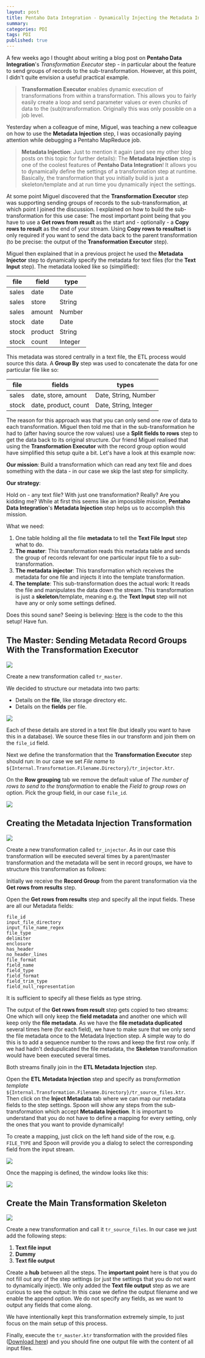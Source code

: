 ```yaml
---
layout: post
title: Pentaho Data Integration - Dynamically Injecting the Metadata Injection - Metadata Driven ETL
summary: 
categories: PDI
tags: PDI
published: true
---
```


A few weeks ago I thought about writing a blog post on **Pentaho Data Integration**'s *Transformation Executor* step - in particular about the feature to send groups of records to the sub-transformation. However, at this point, I didn't quite envision a useful practical example.

> **Transformation Executor** enables dynamic execution of transformations from within a transformation. This allows you to fairly easily create a loop and send parameter values or even chunks of data to the (sub)transformation. Originally this was only possible on a job level.

Yesterday when a colleague of mine, Miguel, was teaching a new colleague on how to use the **Metadata Injection** step, I was occasionally paying attention while debugging a Pentaho MapReduce job. 

> **Metadata Injection**: Just to mention it again (and see my other blog posts on this topic for further details): The **Metadata Injection** step is one of the coolest features of **Pentaho Data Integration**! It allows you to dynamically define the settings of a transformation step at runtime. Basically, the transformation that you initially build is just a skeleton/template and at run time you dynamically inject the settings.

At some point Miguel discovered that the **Transformation Executor** step was supporting sending groups of records to the sub-transformation, at which point I joined the discussion. I explained on how to build the sub-transformation for this use case: The most important point being that you have to use a **Get rows from result** as the start and - optionally - a **Copy rows to result**  as the end of your stream. Using **Copy rows to resultset** is only required if you want to send the data back to the parent transformation (to be precise: the output of the **Transformation Executor** step).

Miguel then explained that in a previous project he used the **Metadata Injector** step to dynamically specify the metadata for text files (for the **Text Input** step). The metadata looked like so (simplified):

file | field | type  
 ------	| ------	| ------	|  
sales | date | Date  
sales | store | String  
sales | amount | Number  
stock | date | Date  
stock | product | String  
stock | count | Integer  

This metadata was stored centrally in a text file, the ETL process would source this data. A **Group By** step was used to concatenate the data for one particular file like so:

file | fields  | types
 ------	| ------	| ----
sales | date, store, amount | Date, String, Number
stock | date, product, count | Date, String, Integer  

The reason for this approach was that you can only send one row of data to each transformation. Miguel then told me that in the sub-transformation he had to (after having source the row values) use a **Split fields to rows** step to get the data back to its original structure. Our friend Miguel realised that using the **Transformation Executor** with the record group option would have simplified this setup quite a bit. Let's have a look at this example now:


**Our mission**: Build a transformation which can read any text file and does something with the data - in our case we skip the last step for simplicity.

**Our strategy**:

Hold on - any text file? With just one transformation? Really? Are you kidding me? While at first this seems like an impossible mission, **Pentaho Data Integration**'s **Metadata Injection** step helps us to accomplish this mission.

What we need:

1. One table holding all the file **metadata** to tell the **Text File Input** step what to do.
2. **The master**: This transformation reads this metadata table and sends the group of records relevant for one particular input file to a sub-transformation.
3. **The metadata injector**: This transformation which receives the metadata for one file and injects it into the template transformation.
4. **The template**: This sub-transformation does the actual work: It reads the file and manipulates the data down the stream. This transformation is just a **skeleton**/template, meaning e.g. the **Text Input** step will not have any or only some settings defined.

Does this sound sane? Seeing is believing: [Here](https://github.com/diethardsteiner/diethardsteiner.github.io/tree/master/sample-files/pdi/metadata-injection-with-transformation-executor) is the code to the this setup! Have fun.

## The Master: Sending Metadata Record Groups With the Transformation Executor

![](/images/metadata_ktr_exec_master.png)

Create a new transformation called `tr_master`.

We decided to structure our metadata into two parts:

- Details on the **file**, like storage directory etc.
- Details on the **fields** per file.

![](/images/metadata_ktr_exec_metadata.png)

Each of these details are stored in a text file (but ideally you want to have this in a database). We source these files in our transform and join them on the `file_id` field.

Next we define the transformation that the **Transformation Executor** step should run: In our case we set *File name* to `${Internal.Transformation.Filename.Directory}/tr_injector.ktr`.

On the **Row grouping** tab we remove the default value of *The number of rows to send to the transformation* to enable the *Field to group rows on* option. Pick the group field, in our case `file_id`.

![](/images/metadata_ktr_exec_row_grouping.png)

## Creating the Metadata Injection Transformation

![](/images/metadata_ktr_exec_injector.png)

Create a new transformation called `tr_injector`. As in our case this transformation will be executed several times by a parent/master transformation and the metadata will be sent in record groups, we have to structure this transformation as follows:

Initially we receive the **Record Group** from the parent transformation via the **Get rows from results** step. 

Open the **Get rows from results** step and specify all the input fields. These are all our Metadata fields:

```
file_id			
input_file_directory			
input_file_name_regex			
file_type			
delimiter			
enclosure
has_header			
no_header_lines			
file_format			
field_name			
field_type			
field_format
field_trim_type
field_null_representation			
```

It is sufficient to specify all these fields as type string.

The output of the **Get rows from result** step gets copied to two streams: One which will only keep the **field metadata** and another one which will keep only the **file metadata**. As we have the **file metadata duplicated** several times here (for each field), we have to make sure that we only send the file metadata once to the Metadata Injection step. A simple way to do this is to add a sequence number to the rows and keep the first row only. If we had hadn't dedupulicated the file metadata, the **Skeleton** transformation would have been executed several times.
 
Both streams finally join in the **ETL Metadata Injection** step.

Open the **ETL Metadata Injection** step and specify as *transformation template* `${Internal.Transformation.Filename.Directory}/tr_source_files.ktr`. Then click on the **Inject Metadata** tab where we can map our metadata fields to the step settings. Spoon will show any steps from the sub-transformation which accept **Metadata Injection**. It is important to understand that you do not have to define a mapping for every setting, only the ones that you want to provide dynamically!

To create a mapping, just click on the left hand side of the row, e.g. `FILE_TYPE` and Spoon will provide you a dialog to select the corresponding field from the input stream.

![](/images/metadata_ktr_exec_mapping_def.png)

Once the mapping is defined, the window looks like this:

![](/images/metadata_ktr_exec_mapping.png)

## Create the Main Transformation Skeleton

![](/images/metadata_ktr_exec_template.png)

Create a new transformation and call it `tr_source_files`. In our case we just add the following steps:

1. **Text file input**
2. **Dummy**
3. **Text file output**

Create a **hub** between all the steps. The **important point** here is that you do not fill out any of the step settings (or just the settings that you do not want to dynamically inject). We only added the **Text file output** step as we are curious to see the output: In this case we define the output filename and we enable the append option. We do not specify any fields, as we want to output any fields that come along.

We have intentionally kept this transformation extremely simple, to just focus on the main setup of this process.

Finally, execute the `tr_master.ktr` transformation with the provided files ([Download here](https://github.com/diethardsteiner/diethardsteiner.github.io/tree/master/sample-files/pdi/metadata-injection-with-transformation-executor)) and you should fine one output file with the content of all input files.
